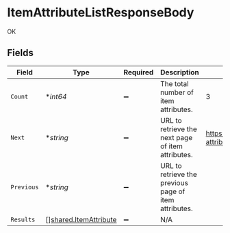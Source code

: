 # ItemAttributeListResponseBody

OK


## Fields

| Field                                                                 | Type                                                                  | Required                                                              | Description                                                           | Example                                                               |
| --------------------------------------------------------------------- | --------------------------------------------------------------------- | --------------------------------------------------------------------- | --------------------------------------------------------------------- | --------------------------------------------------------------------- |
| `Count`                                                               | **int64*                                                              | :heavy_minus_sign:                                                    | The total number of item attributes.                                  | 3                                                                     |
| `Next`                                                                | **string*                                                             | :heavy_minus_sign:                                                    | URL to retrieve the next page of item attributes.                     | https://pokeapi.co/api/v2/item-attribute/?offset=20&limit=20          |
| `Previous`                                                            | **string*                                                             | :heavy_minus_sign:                                                    | URL to retrieve the previous page of item attributes.                 |                                                                       |
| `Results`                                                             | [][shared.ItemAttribute](../../../pkg/models/shared/itemattribute.md) | :heavy_minus_sign:                                                    | N/A                                                                   |                                                                       |